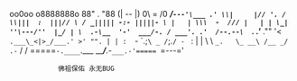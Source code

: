oo0oo
                o8888888o
                88" . "88
                (| -- |)
                0\  =  /0
              ___/`---'\___
            .' \\|     |// '.
           / \\|||  :  |||// \
          / _||||| -:- |||||- \
         |   | \\\  -  /// |   |
         | \_|  ''\---/''  |_/ |
         \  .-\__  '-'  ___/-. /
       ___'. .'  /--.--\  `. .'___
    ."" '<  `.___\_<|>_/___.' >' "".
   | | :  `- \`.;`\ _ /`;.`/ - ` : | |
   \  \ `_.   \_ __\ /__ _/   .-` /  /
=====`-.____`.___ \_____/___.-`___.-'=====
                  `=---='


~~~~~~~~~~~~~~~~~~~~~~~~~~~~~~~~~~~~~~~~~~~
            佛祖保佑 永无BUG

